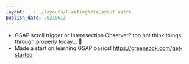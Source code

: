 ```yaml
---
layout: ../../layouts/FleetingNoteLayout.astro
publish_date: 20210613
---
```


- GSAP scroll trigger or Interesection Observer? too hot think things through properly today... 🥵
- Made a start on learning GSAP basics! https://greensock.com/get-started
